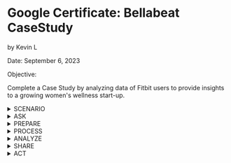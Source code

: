# Google Certificate: Bellabeat CaseStudy
by Kevin L

Date: September 6, 2023

Objective:

Complete a Case Study by analyzing data of Fitbit users to provide insights to a growing women's wellness start-up.

<details>
<summary>SCENARIO </summary>

Role-play as a junior data analyst working on the marketing analyst team at Bellabeat, a high-tech manufacturer of
health-focused products for women. Bellabeat is a successful small company, but they have the potential to become a larger
player in the global smart device market. You have been asked to focus on one of Bellabeat’s products and analyze smart device data to gain insight into how consumers are using their smart
devices. The insights you discover will then help guide marketing strategy for the company. You will present your analysis to
the Bellabeat executive team along with your high-level recommendations for Bellabeat’s marketing strategy.

Stakeholders: 
Urška Sršen: Bellabeat’s cofounder and Chief Creative Officer
Sando Mur: Mathematician and Bellabeat’s cofounder; key member of the Bellabeat executive team
Bellabeat marketing analytics team: A team of data analysts responsible for collecting, analyzing, and
reporting data that helps guide Bellabeat’s marketing strategy. You joined this team six months ago and have been
busy learning about Bellabeat’’s mission and business goals — as well as how you, as a junior data analyst, can
help Bellabeat achieve them 
</details>

 <details>
<summary>ASK </summary>
</details>

 <details>

<summary>PREPARE </summary>
 </details>

 <details>

<summary> PROCESS </summary>
</details>

 <details>

<summary> ANALYZE </summary>

 </details>

  <details>

<summary> SHARE </summary>
 </details>

 <details>

<summary> ACT </summary>
 </details>





